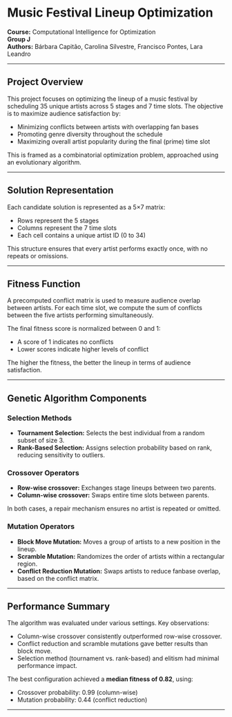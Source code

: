 # Music Festival Lineup Optimization

**Course:** Computational Intelligence for Optimization  
**Group J**  
**Authors:** Bárbara Capitão, Carolina Silvestre, Francisco Pontes, Lara Leandro

---

## Project Overview

This project focuses on optimizing the lineup of a music festival by scheduling 35 unique artists across 5 stages and 7 time slots. The objective is to maximize audience satisfaction by:

- Minimizing conflicts between artists with overlapping fan bases
- Promoting genre diversity throughout the schedule
- Maximizing overall artist popularity during the final (prime) time slot

This is framed as a combinatorial optimization problem, approached using an evolutionary algorithm.

---

## Solution Representation

Each candidate solution is represented as a 5×7 matrix:

- Rows represent the 5 stages  
- Columns represent the 7 time slots  
- Each cell contains a unique artist ID (0 to 34)  

This structure ensures that every artist performs exactly once, with no repeats or omissions.

---

## Fitness Function

A precomputed conflict matrix is used to measure audience overlap between artists. For each time slot, we compute the sum of conflicts between the five artists performing simultaneously.

The final fitness score is normalized between 0 and 1:

- A score of 1 indicates no conflicts  
- Lower scores indicate higher levels of conflict  

The higher the fitness, the better the lineup in terms of audience satisfaction.

---

## Genetic Algorithm Components

### Selection Methods

- **Tournament Selection:** Selects the best individual from a random subset of size 3.  
- **Rank-Based Selection:** Assigns selection probability based on rank, reducing sensitivity to outliers.

### Crossover Operators

- **Row-wise crossover:** Exchanges stage lineups between two parents.  
- **Column-wise crossover:** Swaps entire time slots between parents.  

In both cases, a repair mechanism ensures no artist is repeated or omitted.

### Mutation Operators

- **Block Move Mutation:** Moves a group of artists to a new position in the lineup.  
- **Scramble Mutation:** Randomizes the order of artists within a rectangular region.  
- **Conflict Reduction Mutation:** Swaps artists to reduce fanbase overlap, based on the conflict matrix.

---

## Performance Summary

The algorithm was evaluated under various settings. Key observations:

- Column-wise crossover consistently outperformed row-wise crossover.  
- Conflict reduction and scramble mutations gave better results than block move.  
- Selection method (tournament vs. rank-based) and elitism had minimal performance impact.

The best configuration achieved a **median fitness of 0.82**, using:

- Crossover probability: 0.99 (column-wise)  
- Mutation probability: 0.44 (conflict reduction)

---

